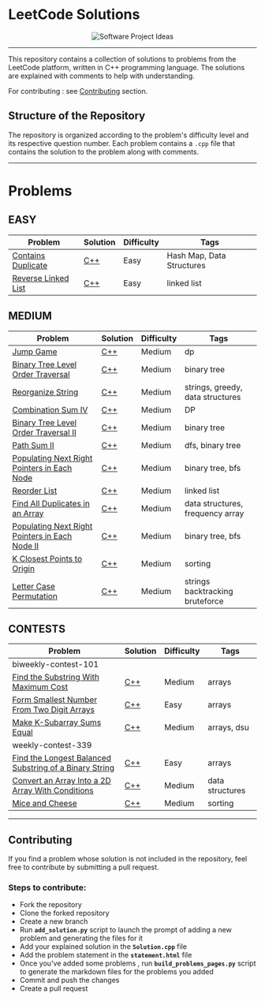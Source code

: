 # LeetCode Solutions

<div align="center">
  <img src="https://user-images.githubusercontent.com/65515933/228696522-e369c0b8-edf2-4c5e-99fc-e329ceac819a.png" alt="Software Project Ideas">
</div>

---

This repository contains a collection of solutions to problems from the LeetCode platform, written in C++ programming language. The solutions are explained with comments to help with understanding.

For contributing : see [Contributing](#Contributing) section.

## Structure of the Repository

The repository is organized according to the problem's difficulty level and its respective question number. Each problem contains a `.cpp` file that contains the solution to the problem along with comments.

---
# Problems
<!-- PROBLEMS START -->
## EASY
| Problem | Solution | Difficulty | Tags |
| ------- | -------- | ---------- | ---- |
| [Contains Duplicate](./easy/contains_duplicates/contains_duplicates.md) | [C++](./easy/contains_duplicates/contains_duplicates.md) | Easy | Hash Map, Data Structures |
| [Reverse Linked List](./easy/reverse_linked_list/reverse_linked_list.md) | [C++](./easy/reverse_linked_list/reverse_linked_list.md) | Easy | linked list |

## MEDIUM
| Problem | Solution | Difficulty | Tags |
| ------- | -------- | ---------- | ---- |
| [Jump Game](./medium/jump_game/jump_game.md) | [C++](./medium/jump_game/jump_game.md) | Medium | dp |
| [Binary Tree Level Order Traversal](./medium/binary_tree_level_order_traversal/binary_tree_level_order_traversal.md) | [C++](./medium/binary_tree_level_order_traversal/binary_tree_level_order_traversal.md) | Medium | binary tree |
| [Reorganize String](./medium/reorganize_string/reorganize_string.md) | [C++](./medium/reorganize_string/reorganize_string.md) | Medium | strings, greedy, data structures |
| [Combination Sum IV](./medium/combination-sum-iv.cpp/combination-sum-iv.cpp.md) | [C++](./medium/combination-sum-iv.cpp/combination-sum-iv.cpp.md) | Medium | DP |
| [Binary Tree Level Order Traversal II](./medium/binary_tree_level_order_traversal_ii/binary_tree_level_order_traversal_ii.md) | [C++](./medium/binary_tree_level_order_traversal_ii/binary_tree_level_order_traversal_ii.md) | Medium | binary tree |
| [Path Sum II](./medium/path_sum_ii/path_sum_ii.md) | [C++](./medium/path_sum_ii/path_sum_ii.md) | Medium | dfs, binary tree |
| [Populating Next Right Pointers in Each Node](./medium/populating_next_right_pointers_in_each_node_i/populating_next_right_pointers_in_each_node_i.md) | [C++](./medium/populating_next_right_pointers_in_each_node_i/populating_next_right_pointers_in_each_node_i.md) | Medium | binary tree, bfs |
| [Reorder List](./medium/reorder_list/reorder_list.md) | [C++](./medium/reorder_list/reorder_list.md) | Medium | linked list |
| [Find All Duplicates in an Array](./medium/find_all_duplicates_in_an_array/find_all_duplicates_in_an_array.md) | [C++](./medium/find_all_duplicates_in_an_array/find_all_duplicates_in_an_array.md) | Medium | data structures, frequency array |
| [Populating Next Right Pointers in Each Node II](./medium/populating_next_right_pointers_in_each_node_ii/populating_next_right_pointers_in_each_node_ii.md) | [C++](./medium/populating_next_right_pointers_in_each_node_ii/populating_next_right_pointers_in_each_node_ii.md) | Medium | binary tree, bfs |
| [K Closest Points to Origin](./medium/k_closest_points_to_origin/k_closest_points_to_origin.md) | [C++](./medium/k_closest_points_to_origin/k_closest_points_to_origin.md) | Medium | sorting |
| [Letter Case Permutation](./medium/letter_case_permutation/letter_case_permutation.md) | [C++](./medium/letter_case_permutation/letter_case_permutation.md) | Medium | strings backtracking bruteforce |

## CONTESTS
| Problem | Solution | Difficulty | Tags |
| ------- | -------- | ---------- | ---- |
| biweekly-contest-101 | | | |
| [Find the Substring With Maximum Cost](./contest/biweekly-contest-101/find_the_substring_with_maximum_cost/find_the_substring_with_maximum_cost.md) | [C++](./contest/biweekly-contest-101/find_the_substring_with_maximum_cost/find_the_substring_with_maximum_cost.md) | Medium | arrays |
| [Form Smallest Number From Two Digit Arrays](./contest/biweekly-contest-101/form_smallest_number_from_two_digit_arrays/form_smallest_number_from_two_digit_arrays.md) | [C++](./contest/biweekly-contest-101/form_smallest_number_from_two_digit_arrays/form_smallest_number_from_two_digit_arrays.md) | Easy | arrays |
| [Make K-Subarray Sums Equal](./contest/biweekly-contest-101/make_k-subarray_sums_equal/make_k-subarray_sums_equal.md) | [C++](./contest/biweekly-contest-101/make_k-subarray_sums_equal/make_k-subarray_sums_equal.md) | Medium | arrays, dsu |
| weekly-contest-339 | | | |
| [Find the Longest Balanced Substring of a Binary String](./contest/weekly-contest-339/find_the_longest_balanced_substring_of_a_binary_string/find_the_longest_balanced_substring_of_a_binary_string.md) | [C++](./contest/weekly-contest-339/find_the_longest_balanced_substring_of_a_binary_string/find_the_longest_balanced_substring_of_a_binary_string.md) | Easy | arrays |
| [Convert an Array Into a 2D Array With Conditions](./contest/weekly-contest-339/convert_an_array_into_a_2d_array_with_conditions/convert_an_array_into_a_2d_array_with_conditions.md) | [C++](./contest/weekly-contest-339/convert_an_array_into_a_2d_array_with_conditions/convert_an_array_into_a_2d_array_with_conditions.md) | Medium | data structures |
| [Mice and Cheese](./contest/weekly-contest-339/mice_and_cheese/mice_and_cheese.md) | [C++](./contest/weekly-contest-339/mice_and_cheese/mice_and_cheese.md) | Medium | sorting |

<!-- PROBLEMS END -->

---

## Contributing <a name="Contributing"></a>

If you find a problem whose solution is not included in the repository, feel free to contribute by submitting a pull request.

### Steps to contribute:

- Fork the repository
- Clone the forked repository
- Create a new branch
- Run **`add_solution.py`** script to launch the prompt of adding a new problem and generating the files for it
- Add your explained solution in the **`Solution.cpp`** file
- Add the problem statement in the **`statement.html`** file
- Once you've added some problems , run **`build_problems_pages.py`** script to generate the markdown files for the problems you added
- Commit and push the changes
- Create a pull request





